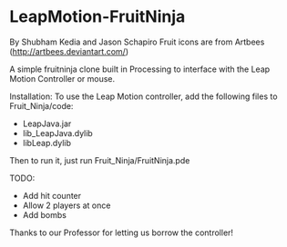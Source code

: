 LeapMotion-FruitNinja
=====================

By Shubham Kedia and Jason Schapiro
Fruit icons are from Artbees (http://artbees.deviantart.com/)


A simple fruitninja clone built in Processing to interface with the Leap Motion Controller or mouse.

Installation:
To use the Leap Motion controller, add the following files to Fruit_Ninja/code:
- LeapJava.jar
- lib_LeapJava.dylib
- libLeap.dylib

Then to run it, just run Fruit_Ninja/FruitNinja.pde

TODO:
- Add hit counter
- Allow 2 players at once
- Add bombs

Thanks to our Professor for letting us borrow the controller!